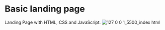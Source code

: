 # Basic landing page
Landing Page with HTML, CSS and JavaScript. 
![127 0 0 1_5500_index html](./images/Maicon-Lisboa-MJ-Design-Estratégia-LP.png.png)
